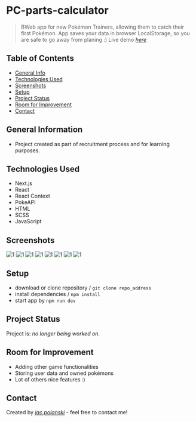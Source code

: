 
# PC-parts-calculator
> BWeb app for new Pokémon Trainers, allowing them to catch their first Pokémon.
> App saves your data in browser LocalStorage, so you are safe to go away from planing :)
> Live demo [_here_](https://pokemon-catcher-jacpolanski.vercel.app/)

## Table of Contents
* [General Info](#general-information)
* [Technologies Used](#technologies-used)
* [Screenshots](#screenshots)
* [Setup](#setup)
* [Project Status](#project-status)
* [Room for Improvement](#room-for-improvement)
* [Contact](#contact)



## General Information
- Project created as part of recruitment process and for learning purposes.


## Technologies Used
- Next.js
- React
- React Context
- PokeAPI
- HTML
- SCSS
- JavaScript


## Screenshots

![1](./screenshots/1.png)
![1](./screenshots/2.png)
![1](./screenshots/3.png)
![1](./screenshots/4.png)
![1](./screenshots/5.png)
![1](./screenshots/6.png)
![1](./screenshots/7.png)
![1](./screenshots/8.png)




## Setup
- download or clone repository / `git clone repo_address`
- install dependencies / `npm install`
- start app by `npm run dev`


## Project Status
Project is: _no longer being worked on_.


## Room for Improvement
- Adding other game functionalities
- Storing user data and owned pokémons
- Lot of others nice features :)

## Contact
Created by [_jac.polanski_](https://www.linkedin.com/in/polanski-jacek/) - feel free to contact me!